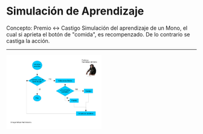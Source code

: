 # Simulación de Aprendizaje
Concepto: Premio <-> Castigo 
Simulación del aprendizaje de un Mono, el cual si aprieta el botón de "comida", es recompenzado. 
De lo contrario se castiga la acción. 
<br/> <hr/>
<img src="DiagramaBloques.pdf.jpg" width="50%" border= 0 />
<br/>



